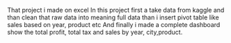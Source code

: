 That project i made on excel
In this project first a take data from kaggle and than clean that raw data into meaning full data
than i insert pivot table like sales based on year, product etc
And finally i made a complete dashboard show the total profit, total tax and sales by year, city,product.
